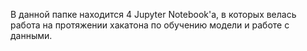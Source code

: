 В данной папке находится 4 Jupyter Notebook'а, в которых велась работа на протяжении хакатона по обучению модели и работе с данными.
